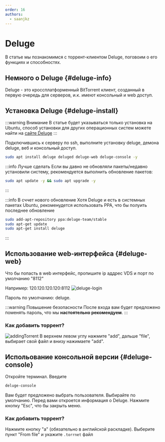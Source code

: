 ```yaml
---
order: 16
authors:
  - saanjkz
---
```


# Deluge

В статье мы познакомимся с торрент-клиентом Deluge, поговоим о его функциях и способностях.

## Немного о Deluge {#deluge-info}

Deluge - это кроссплатформенный BitTorrent клиент, созданный в первую очередь для серверов, и.к. имеют консольный и web доступ.

## Установка Deluge {#deluge-install}

:::warning Внимание
В статье будет указываться только установка на Ubuntu, способ установки для других операционных систем можете найти на [сайте Deluge](https://deluge-torrent.org/download/)
:::

Подключившись к серверу по ssh, выполните установку deluge, демона deluge, веб и консольный доступ.

```sh
sudo apt install deluge deluged deluge-web deluge-console -y
```

:::info Лучше сделать
Если вы давно не обновляли пакеты/недавно установили систему, рекомендуется выполнить обновление пакетов:
```sh
sudo apt update -y && sudo apt upgrade -y
```
:::

:::info В сччет нового обновление
Хотя Deluge и есть в системных пакетах Ubuntu, рекоменудется использовать PPA, что бы полуить последнее обновление
```sh
sudo add-apt-repository ppa:deluge-team/stable
sudo apt-get update
sudo apt-get install deluge
```
:::


## Использование web-интерфейса {#deluge-web}

Что бы попасть в web интерфейс, пропишите ip аддрес VDS и порт по умолчанию "8112"

Например: 120.120.120.120:8112
![deluge-login](https://whwin.xyz/wiki-p2g/deluge-login.png)

Пароль по умолчанию: deluge.


:::warning Повышение безопасности
После входа вам будет предложено поменять пароль, что мы **настоятельно рекомендуем**.
:::

### Как добавить торрент?
![addingTorrent](https://whwin.xyz/wiki-p2g/addtorrent.png)
В верхнем левом углу нажмите "add", дальше "file", выбирает свой файл и внизу нажимаете "add".

## Испольование консольной версии {#deluge-console}

Откройте терминал. Введите
```sh
deluge-console
```
Вам будет предложено выбрать пользователя. Выбирайте по умолчанию. Перед вами откроется информация о Deluge. Нажмите кнопку "Esc", что бы закрыть меню.

### Как добавить торрент?
Нажмите кнопку "a" (обязательно в английской раскладке). Выберите пункт "From file" и укажите `.torrnet` файл

